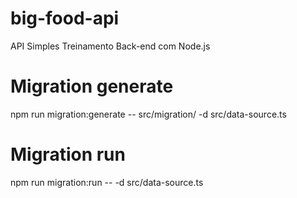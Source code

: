 # big-food-api
API Simples Treinamento Back-end com Node.js

# Migration generate
npm run migration:generate -- src/migration/<MigrationName> -d src/data-source.ts

# Migration run
npm run migration:run -- -d src/data-source.ts